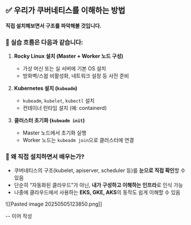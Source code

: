 ## ✅ 우리가 쿠버네티스를 이해하는 방법

**직접 설치해보면서 구조를 파악해볼 것입니다.**

### 🔧 실습 흐름은 다음과 같습니다:

1. **Rocky Linux 설치 (Master + Worker 노드 구성)**
    - 가상 머신 또는 실 서버에 기본 OS 설치
    - 방화벽/스왑 비활성화, 네트워크 설정 등 사전 준비
        
2. **Kubernetes 설치 (`kubeadm`)**
    - `kubeadm`, `kubelet`, `kubectl` 설치
    - 컨테이너 런타임 설치 (예: containerd)
        
3. **클러스터 초기화 (`kubeadm init`)**
    - Master 노드에서 초기화 실행
    - Worker 노드는 `kubeadm join`으로 클러스터에 연결

### 🎯 왜 직접 설치하면서 배우는가?

- 쿠버네티스의 구조(kubelet, apiserver, scheduler 등)를 **눈으로 직접 확인**할 수 있음
- 단순히 “자동화된 클라우드”가 아닌, **내가 구성하고 이해하는 인프라**로 인식 가능
- 나중에 클라우드에서 사용하는 **EKS, GKE, AKS**의 동작도 쉽게 이해할 수 있음

![[Pasted image 20250505123850.png]]

-- 이어 작성
